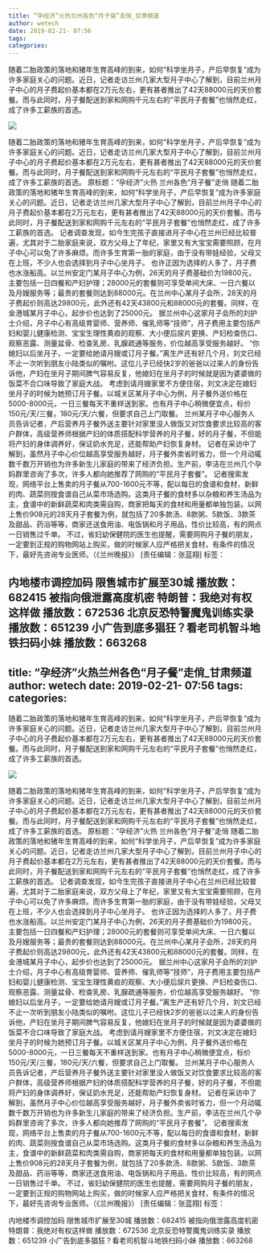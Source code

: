 ```yaml
---
title: “孕经济”火热兰州各色“月子餐”走俏_甘肃频道
author: wetech
date: 2019-02-21- 07:56
tags: 
categories: 
---
```

随着二胎政策的落地和猪年生育高峰的到来，如何“科学坐月子，产后早恢复”成为许多家庭关心的问题。近日，记者走访兰州几家大型月子中心了解到，目前兰州月子中心的月子费起价基本都在2万元左右，更有甚者推出了42天88000元的天价套餐。而与此同时，月子餐配送到家和网购千元左右的“平民月子套餐”也悄然走红，成了许多工薪族的首选。
<!-- more -->
                
<img align="center" border="0" src="http://p2.ifengimg.com/a/2016/0810/204c433878d5cf9size1_w16_h16.png" />
                
                
            
随着二胎政策的落地和猪年生育高峰的到来，如何“科学坐月子，产后早恢复”成为许多家庭关心的问题。近日，记者走访兰州几家大型月子中心了解到，目前兰州月子中心的月子费起价基本都在2万元左右，更有甚者推出了42天88000元的天价套餐。而与此同时，月子餐配送到家和网购千元左右的“平民月子套餐”也悄然走红，成了许多工薪族的首选。
原标题：“孕经济”火热 兰州各色“月子餐”走俏
随着二胎政策的落地和猪年生育高峰的到来，如何“科学坐月子，产后早恢复”成为许多家庭关心的问题。近日，记者走访兰州几家大型月子中心了解到，目前兰州月子中心的月子费起价基本都在2万元左右，更有甚者推出了42天88000元的天价套餐。而与此同时，月子餐配送到家和网购千元左右的“平民月子套餐”也悄然走红，成了许多工薪族的首选。
记者调查发现，如今生完孩子直接进月子中心在兰州已经比较普遍，尤其对于二胎家庭来说，双方父母上了年纪，家里又有大宝宝需要照顾，在月子中心可以免了许多麻烦。而许多生育第一胎的家庭，由于没有带娃经验，父母又在上班，不少人也会选择到月子中心坐月子。
也许正因为选择的人多了，月子费也水涨船高。以兰州安定门某月子中心为例，26天的月子费基础价为19800元，主要包括一日四餐和产妇护理；28000元的套餐则可享受单间大床、一日六餐以及月嫂服务等；最贵的套餐则达到88000元。在兰州中心某月子会所，28天的月子费起价则高达29800元，此外还有42天43800元和88000元的套餐。同样，在金港城某月子中心，起步价也达到了25000元。
据兰州中心这家月子会所的刘护士介绍，月子中心有高级育婴师、营养师、催乳师等“技师”，月子费用主要包括产妇和婴儿健康检测、宝宝生理性黄疸的观察、大小便后尿片更换、产妇检查伤口、观察恶露、测量盆骨、检查乳房、乳腺疏通等服务，价位越高享受服务越好。
“你媳妇以后坐月子，一定要给她请月嫂或订月子餐。”离生产还有好几个月，刘文已经不止一次听到朋友小陆类似的嘱咐。这位儿子已经快2岁的爸爸以过来人的身份告诉他，产妇在坐月子期间脾气容易反复，他媳妇在坐月子的时候就是因为婆婆做的饭菜不合口味导致了家庭大战。
考虑到请月嫂家里不方便住宿，刘文决定在媳妇坐月子的时候为她预订月子餐。以城关区某月子中心为例，月子餐外送价格在5000-8000元，一日三餐每天不重样送到家。也有月子中心稍微便宜点，标价150元/天/三餐，180元/天/六餐，但要求自己上门取餐。
兰州某月子中心服务人员告诉记者，产后营养月子餐外送主要针对家里没人做饭又对饮食要求比较高的客户群体，高级营养师根据产妇的体质搭配科学营养的月子餐，好的月子餐，不但能将产妇的身体调养好，保证奶水充足，还能帮助产妇恢复身材。
记者在采访中了解到，虽然月子中心价位越高享受服务越好，月子餐外卖省时省力，但一个月动辄数千数万开销也为许多新生儿家庭的带来了经济负担。生产前，李洁在兰州几个孕妈群里咨询了多次，许多人都向她推荐了网购的“平民月子套餐”。
记者搜索发现，网络平台上售卖的月子餐从700-1600元不等，配以每日的食谱和食材，新鲜的肉、蔬菜则按食谱自己从菜市场选购。这类月子餐的食材多以杂粮和养生汤品为主，食谱中的新鲜蔬菜和肉类需自购，商家把每天的食材和用量都单独包装。以网上售价908元的28天月子套餐为例，就包括了20多款汤、8款粥、5款饭、3款茶及甜品、药浴等等，商家还送食用油、电饭锅和月子用品，性价比较高，有的网点一日销售过千单。
不过，省妇幼保健院的医生也提醒，需要网购月子餐的朋友，一定要到正规的购物网站上购买，做的时候家人应严格把关食材，有条件的情况下，最好先咨询专业医师。（《兰州晚报》）
[责任编辑：张蓝翔]
标签：
 
 
             
内地楼市调控加码 限售城市扩展至30城
播放数：682415
被指向俄泄露高度机密 特朗普：我绝对有权这样做
播放数：672536
北京反恐特警魔鬼训练实录
播放数：651239
小广告到底多猖狂？看老司机智斗地铁扫码小妹
播放数：663268
---
title: “孕经济”火热兰州各色“月子餐”走俏_甘肃频道
author: wetech
date: 2019-02-21- 07:56
tags: 
categories: 
---
随着二胎政策的落地和猪年生育高峰的到来，如何“科学坐月子，产后早恢复”成为许多家庭关心的问题。近日，记者走访兰州几家大型月子中心了解到，目前兰州月子中心的月子费起价基本都在2万元左右，更有甚者推出了42天88000元的天价套餐。而与此同时，月子餐配送到家和网购千元左右的“平民月子套餐”也悄然走红，成了许多工薪族的首选。
<!-- more -->
                
<img align="center" border="0" src="http://p2.ifengimg.com/a/2016/0810/204c433878d5cf9size1_w16_h16.png" />
                
                
            
随着二胎政策的落地和猪年生育高峰的到来，如何“科学坐月子，产后早恢复”成为许多家庭关心的问题。近日，记者走访兰州几家大型月子中心了解到，目前兰州月子中心的月子费起价基本都在2万元左右，更有甚者推出了42天88000元的天价套餐。而与此同时，月子餐配送到家和网购千元左右的“平民月子套餐”也悄然走红，成了许多工薪族的首选。
原标题：“孕经济”火热 兰州各色“月子餐”走俏
随着二胎政策的落地和猪年生育高峰的到来，如何“科学坐月子，产后早恢复”成为许多家庭关心的问题。近日，记者走访兰州几家大型月子中心了解到，目前兰州月子中心的月子费起价基本都在2万元左右，更有甚者推出了42天88000元的天价套餐。而与此同时，月子餐配送到家和网购千元左右的“平民月子套餐”也悄然走红，成了许多工薪族的首选。
记者调查发现，如今生完孩子直接进月子中心在兰州已经比较普遍，尤其对于二胎家庭来说，双方父母上了年纪，家里又有大宝宝需要照顾，在月子中心可以免了许多麻烦。而许多生育第一胎的家庭，由于没有带娃经验，父母又在上班，不少人也会选择到月子中心坐月子。
也许正因为选择的人多了，月子费也水涨船高。以兰州安定门某月子中心为例，26天的月子费基础价为19800元，主要包括一日四餐和产妇护理；28000元的套餐则可享受单间大床、一日六餐以及月嫂服务等；最贵的套餐则达到88000元。在兰州中心某月子会所，28天的月子费起价则高达29800元，此外还有42天43800元和88000元的套餐。同样，在金港城某月子中心，起步价也达到了25000元。
据兰州中心这家月子会所的刘护士介绍，月子中心有高级育婴师、营养师、催乳师等“技师”，月子费用主要包括产妇和婴儿健康检测、宝宝生理性黄疸的观察、大小便后尿片更换、产妇检查伤口、观察恶露、测量盆骨、检查乳房、乳腺疏通等服务，价位越高享受服务越好。
“你媳妇以后坐月子，一定要给她请月嫂或订月子餐。”离生产还有好几个月，刘文已经不止一次听到朋友小陆类似的嘱咐。这位儿子已经快2岁的爸爸以过来人的身份告诉他，产妇在坐月子期间脾气容易反复，他媳妇在坐月子的时候就是因为婆婆做的饭菜不合口味导致了家庭大战。
考虑到请月嫂家里不方便住宿，刘文决定在媳妇坐月子的时候为她预订月子餐。以城关区某月子中心为例，月子餐外送价格在5000-8000元，一日三餐每天不重样送到家。也有月子中心稍微便宜点，标价150元/天/三餐，180元/天/六餐，但要求自己上门取餐。
兰州某月子中心服务人员告诉记者，产后营养月子餐外送主要针对家里没人做饭又对饮食要求比较高的客户群体，高级营养师根据产妇的体质搭配科学营养的月子餐，好的月子餐，不但能将产妇的身体调养好，保证奶水充足，还能帮助产妇恢复身材。
记者在采访中了解到，虽然月子中心价位越高享受服务越好，月子餐外卖省时省力，但一个月动辄数千数万开销也为许多新生儿家庭的带来了经济负担。生产前，李洁在兰州几个孕妈群里咨询了多次，许多人都向她推荐了网购的“平民月子套餐”。
记者搜索发现，网络平台上售卖的月子餐从700-1600元不等，配以每日的食谱和食材，新鲜的肉、蔬菜则按食谱自己从菜市场选购。这类月子餐的食材多以杂粮和养生汤品为主，食谱中的新鲜蔬菜和肉类需自购，商家把每天的食材和用量都单独包装。以网上售价908元的28天月子套餐为例，就包括了20多款汤、8款粥、5款饭、3款茶及甜品、药浴等等，商家还送食用油、电饭锅和月子用品，性价比较高，有的网点一日销售过千单。
不过，省妇幼保健院的医生也提醒，需要网购月子餐的朋友，一定要到正规的购物网站上购买，做的时候家人应严格把关食材，有条件的情况下，最好先咨询专业医师。（《兰州晚报》）
[责任编辑：张蓝翔]
标签：
 
 
             
内地楼市调控加码 限售城市扩展至30城
播放数：682415
被指向俄泄露高度机密 特朗普：我绝对有权这样做
播放数：672536
北京反恐特警魔鬼训练实录
播放数：651239
小广告到底多猖狂？看老司机智斗地铁扫码小妹
播放数：663268
